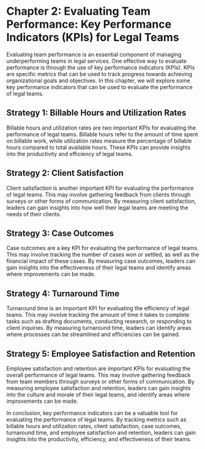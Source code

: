 Chapter 2: Evaluating Team Performance: Key Performance Indicators (KPIs) for Legal Teams
=========================================================================================

Evaluating team performance is an essential component of managing underperforming teams in legal services. One effective way to evaluate performance is through the use of key performance indicators (KPIs). KPIs are specific metrics that can be used to track progress towards achieving organizational goals and objectives. In this chapter, we will explore some key performance indicators that can be used to evaluate the performance of legal teams.

Strategy 1: Billable Hours and Utilization Rates
------------------------------------------------

Billable hours and utilization rates are two important KPIs for evaluating the performance of legal teams. Billable hours refer to the amount of time spent on billable work, while utilization rates measure the percentage of billable hours compared to total available hours. These KPIs can provide insights into the productivity and efficiency of legal teams.

Strategy 2: Client Satisfaction
-------------------------------

Client satisfaction is another important KPI for evaluating the performance of legal teams. This may involve gathering feedback from clients through surveys or other forms of communication. By measuring client satisfaction, leaders can gain insights into how well their legal teams are meeting the needs of their clients.

Strategy 3: Case Outcomes
-------------------------

Case outcomes are a key KPI for evaluating the performance of legal teams. This may involve tracking the number of cases won or settled, as well as the financial impact of these cases. By measuring case outcomes, leaders can gain insights into the effectiveness of their legal teams and identify areas where improvements can be made.

Strategy 4: Turnaround Time
---------------------------

Turnaround time is an important KPI for evaluating the efficiency of legal teams. This may involve tracking the amount of time it takes to complete tasks such as drafting documents, conducting research, or responding to client inquiries. By measuring turnaround time, leaders can identify areas where processes can be streamlined and efficiencies can be gained.

Strategy 5: Employee Satisfaction and Retention
-----------------------------------------------

Employee satisfaction and retention are important KPIs for evaluating the overall performance of legal teams. This may involve gathering feedback from team members through surveys or other forms of communication. By measuring employee satisfaction and retention, leaders can gain insights into the culture and morale of their legal teams, and identify areas where improvements can be made.

In conclusion, key performance indicators can be a valuable tool for evaluating the performance of legal teams. By tracking metrics such as billable hours and utilization rates, client satisfaction, case outcomes, turnaround time, and employee satisfaction and retention, leaders can gain insights into the productivity, efficiency, and effectiveness of their teams.
